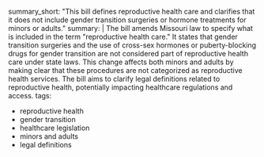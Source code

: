 summary_short: "This bill defines reproductive health care and clarifies that it does not include gender transition surgeries or hormone treatments for minors or adults."
summary: |
  The bill amends Missouri law to specify what is included in the term "reproductive health care." It states that gender transition surgeries and the use of cross-sex hormones or puberty-blocking drugs for gender transition are not considered part of reproductive health care under state laws. This change affects both minors and adults by making clear that these procedures are not categorized as reproductive health services. The bill aims to clarify legal definitions related to reproductive health, potentially impacting healthcare regulations and access.
tags:
  - reproductive health
  - gender transition
  - healthcare legislation
  - minors and adults
  - legal definitions
